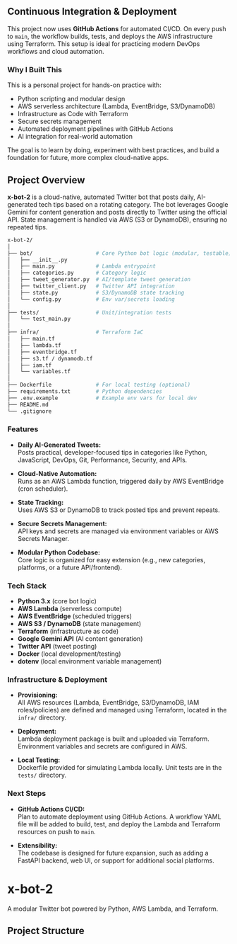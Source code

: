 ## Continuous Integration & Deployment

This project now uses **GitHub Actions** for automated CI/CD. On every push to `main`, the workflow builds, tests, and deploys the AWS infrastructure using Terraform. This setup is ideal for practicing modern DevOps workflows and cloud automation.

### Why I Built This

This is a personal project for hands-on practice with:
- Python scripting and modular design
- AWS serverless architecture (Lambda, EventBridge, S3/DynamoDB)
- Infrastructure as Code with Terraform
- Secure secrets management
- Automated deployment pipelines with GitHub Actions
- AI integration for real-world automation

The goal is to learn by doing, experiment with best practices, and build a foundation for future, more complex cloud-native apps.
## Project Overview

**x-bot-2** is a cloud-native, automated Twitter bot that posts daily, AI-generated tech tips based on a rotating category. The bot leverages Google Gemini for content generation and posts directly to Twitter using the official API. State management is handled via AWS (S3 or DynamoDB), ensuring no repeated tips.

```bash
x-bot-2/
│
├── bot/                    # Core Python bot logic (modular, testable)
│   ├── __init__.py
│   ├── main.py             # Lambda entrypoint
│   ├── categories.py       # Category logic
│   ├── tweet_generator.py  # AI/template tweet generation
│   ├── twitter_client.py   # Twitter API integration
│   ├── state.py            # S3/DynamoDB state tracking
│   └── config.py           # Env var/secrets loading
│
├── tests/                  # Unit/integration tests
│   └── test_main.py
│
├── infra/                  # Terraform IaC
│   ├── main.tf
│   ├── lambda.tf
│   ├── eventbridge.tf
│   ├── s3.tf / dynamodb.tf
│   ├── iam.tf
│   └── variables.tf
│
├── Dockerfile              # For local testing (optional)
├── requirements.txt        # Python dependencies
├── .env.example            # Example env vars for local dev
├── README.md
└── .gitignore
```


### Features

- **Daily AI-Generated Tweets:**  
	Posts practical, developer-focused tips in categories like Python, JavaScript, DevOps, Git, Performance, Security, and APIs.

- **Cloud-Native Automation:**  
	Runs as an AWS Lambda function, triggered daily by AWS EventBridge (cron scheduler).

- **State Tracking:**  
	Uses AWS S3 or DynamoDB to track posted tips and prevent repeats.

- **Secure Secrets Management:**  
	API keys and secrets are managed via environment variables or AWS Secrets Manager.

- **Modular Python Codebase:**  
	Core logic is organized for easy extension (e.g., new categories, platforms, or a future API/frontend).

### Tech Stack

- **Python 3.x** (core bot logic)
- **AWS Lambda** (serverless compute)
- **AWS EventBridge** (scheduled triggers)
- **AWS S3 / DynamoDB** (state management)
- **Terraform** (infrastructure as code)
- **Google Gemini API** (AI content generation)
- **Twitter API** (tweet posting)
- **Docker** (local development/testing)
- **dotenv** (local environment variable management)

### Infrastructure & Deployment

- **Provisioning:**  
	All AWS resources (Lambda, EventBridge, S3/DynamoDB, IAM roles/policies) are defined and managed using Terraform, located in the `infra/` directory.

- **Deployment:**  
	Lambda deployment package is built and uploaded via Terraform. Environment variables and secrets are configured in AWS.

- **Local Testing:**  
	Dockerfile provided for simulating Lambda locally. Unit tests are in the `tests/` directory.

### Next Steps

- **GitHub Actions CI/CD:**  
	Plan to automate deployment using GitHub Actions. A workflow YAML file will be added to build, test, and deploy the Lambda and Terraform resources on push to `main`.

- **Extensibility:**  
	The codebase is designed for future expansion, such as adding a FastAPI backend, web UI, or support for additional social platforms.
# x-bot-2

A modular Twitter bot powered by Python, AWS Lambda, and Terraform.  

## Project Structure

